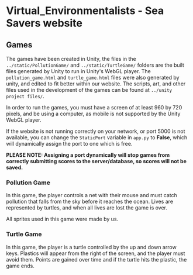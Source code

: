 # Virtual_Environmentalists - Sea Savers website

## Games

The games have been created in Unity, the files in the `../static/PollutionGame/` 
and `../static/TurtleGame/`
 folders are the built files generated by Unity to run in Unity's WebGL player.
 The `pollution_game.html` and `turtle_game.html` files were also generated by unity,
  and edited to fit
  better within our website. The scripts, art, and other files used in the 
  development of the games can be found at `../unity project files/`.
  
  In order to run the games, you must have a screen of at least 960 
by 720 pixels, and be using a computer, as mobile is not supported by the Unity WebGL player.

If the website is not running correctly on your network, or port 5000 is not 
available, you can change the `StaticPort` variable in `app.py` to **False**, which
will dynamically assign the port to one which is free.

**PLEASE NOTE: Assigning a port dynamically will stop games from correctly submitting 
scores to the server/database, so scores will not be saved.**

### Pollution Game
In this game, the player controls a net with their mouse and must
catch pollution that falls from the sky before it reaches the ocean.
Lives are represented by turtles, and when all lives are lost the game 
is over.

All sprites used in this game were made by us.

### Turtle Game
In this game, the player is a turtle controlled by the up and down arrow
 keys. Plastics will appear from the right of the screen, and the player must 
 avoid them. Points are gained over time and if the turtle hits the plastic,
 the game ends.
